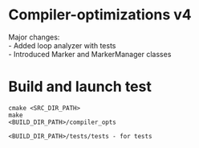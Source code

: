 # Compiler-optimizations v4

Major changes:  
    - Added loop analyzer with tests  
    - Introduced Marker and MarkerManager classes

# Build and launch test
```
cmake <SRC_DIR_PATH>
make
<BUILD_DIR_PATH>/compiler_opts

<BUILD_DIR_PATH>/tests/tests - for tests
```